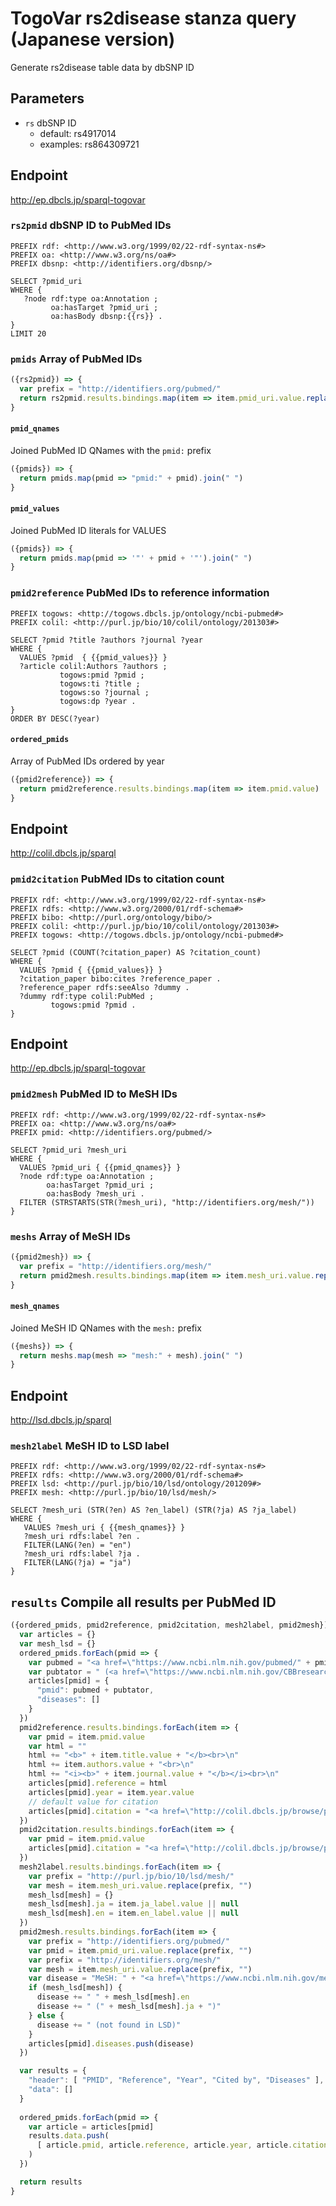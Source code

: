 # TogoVar rs2disease stanza query  (Japanese version)

Generate rs2disease table data by dbSNP ID

## Parameters

* `rs` dbSNP ID
  * default: rs4917014
  * examples: rs864309721

## Endpoint

http://ep.dbcls.jp/sparql-togovar

### `rs2pmid` dbSNP ID to PubMed IDs

```sparql
PREFIX rdf: <http://www.w3.org/1999/02/22-rdf-syntax-ns#>
PREFIX oa: <http://www.w3.org/ns/oa#>
PREFIX dbsnp: <http://identifiers.org/dbsnp/>

SELECT ?pmid_uri
WHERE {
   ?node rdf:type oa:Annotation ;
         oa:hasTarget ?pmid_uri ;
         oa:hasBody dbsnp:{{rs}} .
}
LIMIT 20
```

### `pmids` Array of PubMed IDs

```javascript
({rs2pmid}) => {
  var prefix = "http://identifiers.org/pubmed/"
  return rs2pmid.results.bindings.map(item => item.pmid_uri.value.replace(prefix, ""))
}
```

#### `pmid_qnames`

Joined PubMed ID QNames with the `pmid:` prefix

```javascript
({pmids}) => {
  return pmids.map(pmid => "pmid:" + pmid).join(" ")
}
```

#### `pmid_values`

Joined PubMed ID literals for VALUES

```javascript
({pmids}) => {
  return pmids.map(pmid => '"' + pmid + '"').join(" ")
}
```

### `pmid2reference` PubMed IDs to reference information

```sparql
PREFIX togows: <http://togows.dbcls.jp/ontology/ncbi-pubmed#>
PREFIX colil: <http://purl.jp/bio/10/colil/ontology/201303#>

SELECT ?pmid ?title ?authors ?journal ?year
WHERE {
  VALUES ?pmid  { {{pmid_values}} }
  ?article colil:Authors ?authors ;
           togows:pmid ?pmid ;
           togows:ti ?title ;
           togows:so ?journal ;
           togows:dp ?year .
}
ORDER BY DESC(?year)
```

#### `ordered_pmids`

Array of PubMed IDs ordered by year

```javascript
({pmid2reference}) => {
  return pmid2reference.results.bindings.map(item => item.pmid.value)
}
```

## Endpoint

http://colil.dbcls.jp/sparql

### `pmid2citation` PubMed IDs to citation count

```sparql
PREFIX rdf: <http://www.w3.org/1999/02/22-rdf-syntax-ns#>
PREFIX rdfs: <http://www.w3.org/2000/01/rdf-schema#>
PREFIX bibo: <http://purl.org/ontology/bibo/>
PREFIX colil: <http://purl.jp/bio/10/colil/ontology/201303#>
PREFIX togows: <http://togows.dbcls.jp/ontology/ncbi-pubmed#>

SELECT ?pmid (COUNT(?citation_paper) AS ?citation_count)
WHERE {
  VALUES ?pmid { {{pmid_values}} }
  ?citation_paper bibo:cites ?reference_paper .
  ?reference_paper rdfs:seeAlso ?dummy .
  ?dummy rdf:type colil:PubMed ;
         togows:pmid ?pmid .
}
```

## Endpoint

http://ep.dbcls.jp/sparql-togovar

### `pmid2mesh` PubMed ID to MeSH IDs

```sparql
PREFIX rdf: <http://www.w3.org/1999/02/22-rdf-syntax-ns#>
PREFIX oa: <http://www.w3.org/ns/oa#>
PREFIX pmid: <http://identifiers.org/pubmed/>

SELECT ?pmid_uri ?mesh_uri
WHERE {
  VALUES ?pmid_uri { {{pmid_qnames}} }
  ?node rdf:type oa:Annotation ;
        oa:hasTarget ?pmid_uri ;
        oa:hasBody ?mesh_uri .
  FILTER (STRSTARTS(STR(?mesh_uri), "http://identifiers.org/mesh/"))
}
```

### `meshs` Array of MeSH IDs

```javascript
({pmid2mesh}) => {
  var prefix = "http://identifiers.org/mesh/"
  return pmid2mesh.results.bindings.map(item => item.mesh_uri.value.replace(prefix, ""))
}
```

#### `mesh_qnames`

Joined MeSH ID QNames with the `mesh:` prefix

```javascript
({meshs}) => {
  return meshs.map(mesh => "mesh:" + mesh).join(" ")
}
```

## Endpoint

http://lsd.dbcls.jp/sparql

### `mesh2label` MeSH ID to LSD label

```sparql
PREFIX rdf: <http://www.w3.org/1999/02/22-rdf-syntax-ns#>
PREFIX rdfs: <http://www.w3.org/2000/01/rdf-schema#>
PREFIX lsd: <http://purl.jp/bio/10/lsd/ontology/201209#>
PREFIX mesh: <http://purl.jp/bio/10/lsd/mesh/>

SELECT ?mesh_uri (STR(?en) AS ?en_label) (STR(?ja) AS ?ja_label) 
WHERE {
   VALUES ?mesh_uri { {{mesh_qnames}} }
   ?mesh_uri rdfs:label ?en .
   FILTER(LANG(?en) = "en")
   ?mesh_uri rdfs:label ?ja .
   FILTER(LANG(?ja) = "ja")
}
```

## `results` Compile all results per PubMed ID

```javascript
({ordered_pmids, pmid2reference, pmid2citation, mesh2label, pmid2mesh}) => {
  var articles = {}
  var mesh_lsd = {}
  ordered_pmids.forEach(pmid => {
    var pubmed = "<a href=\"https://www.ncbi.nlm.nih.gov/pubmed/" + pmid + "\">" + pmid + "</a>"
    var pubtator = " (<a href=\"https://www.ncbi.nlm.nih.gov/CBBresearch/Lu/Demo/PubTator/curator_identifier.cgi?pmid=" + pmid + "&Gene_display=1&Disease_display=1&Mutation_display=1&Species_display=1&Chemical_display=1\">PubTator</a>)"
    articles[pmid] = {
      "pmid": pubmed + pubtator,
      "diseases": []
    }
  })
  pmid2reference.results.bindings.forEach(item => {
    var pmid = item.pmid.value
    var html = ""
    html += "<b>" + item.title.value + "</b><br>\n"
    html += item.authors.value + "<br>\n"
    html += "<i><b>" + item.journal.value + "</b></i><br>\n"
    articles[pmid].reference = html
    articles[pmid].year = item.year.value
    // default value for citation
    articles[pmid].citation = "<a href=\"http://colil.dbcls.jp/browse/papers/" + pmid + "/\">" + 0 + "</a>"
  })
  pmid2citation.results.bindings.forEach(item => {
    var pmid = item.pmid.value
    articles[pmid].citation = "<a href=\"http://colil.dbcls.jp/browse/papers/" + pmid + "/\">" + item.citation_count.value + "</a>"
  })
  mesh2label.results.bindings.forEach(item => {
    var prefix = "http://purl.jp/bio/10/lsd/mesh/"
    var mesh = item.mesh_uri.value.replace(prefix, "")
    mesh_lsd[mesh] = {}
    mesh_lsd[mesh].ja = item.ja_label.value || null
    mesh_lsd[mesh].en = item.en_label.value || null
  })
  pmid2mesh.results.bindings.forEach(item => {
    var prefix = "http://identifiers.org/pubmed/"
    var pmid = item.pmid_uri.value.replace(prefix, "")
    var prefix = "http://identifiers.org/mesh/"
    var mesh = item.mesh_uri.value.replace(prefix, "")
    var disease = "MeSH: " + "<a href=\"https://www.ncbi.nlm.nih.gov/mesh/?term=" + mesh + "\">" + mesh + "</a>"
    if (mesh_lsd[mesh]) {
      disease += " " + mesh_lsd[mesh].en
      disease += " (" + mesh_lsd[mesh].ja + ")"
    } else {
      disease += " (not found in LSD)"
    }
    articles[pmid].diseases.push(disease)
  })

  var results = {
    "header": [ "PMID", "Reference", "Year", "Cited by", "Diseases" ],
    "data": []
  }
  
  ordered_pmids.forEach(pmid => {
    var article = articles[pmid]
    results.data.push(
      [ article.pmid, article.reference, article.year, article.citation, article.diseases ]
    )
  })

  return results
}
```
